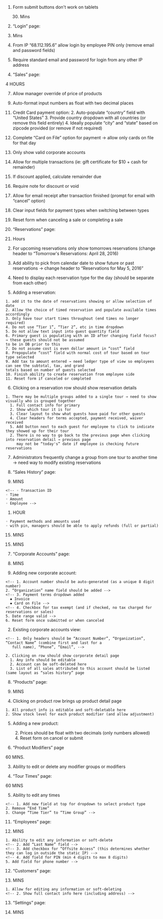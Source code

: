 
1. Form submit buttons don't work on tablets

    30. Mins

2. “Login” page:

  30. Mins

  1. From IP “68.112.195.6” allow login by employee PIN only (remove email and password fields)

  2. Require standard email and password for login from any other IP address


  <!--

3. Change main nav:
  ◦ Sale
  ◦ Reservations
  ◦ Admin
    ▪ Sale History
    ▪ Corporate Accounts
    ▪ Products
    ▪ Product Groups
    ▪ Product Types
    ▪ Product Modifiers (new)
    ▪ Tour Times
    ▪ Employees
    ▪ Customers
    ▪ Settings -->

4. “Sales” page:

  4 HOURS

  <!-- 1. show new sale form immediately
  2. Remove sale history -->
  <!-- 3. Remove any time-based reservations from available products -->
  <!-- 4. Allow for addition of multiple products for purchase -->
  <!-- 5. Allow for removal of selected products -->
  <!-- 6. Allow for selection of product options (ie: size:: XL, L, M, S | color: black, blue, green) -->
  7. Allow manager override of price of products
  <!-- 8. Remove empty field -->
  9. Auto-format input numbers as float with two decimal places
  <!-- 10. Change “change due” amount if quantity changes after tendered amount entered -->
  11. Credit Card payment option:
    <!-- 1. Remove any extra fields in the credit card payment type (ie: email) -->
    2. Auto-populate “country” field with “United States”
    3. Provide country dropdown with all countries (or remove this field entirely)
    4. Ideally populate “city” and “state” based on zipcode provided (or remove if not required)
  12. Complete “Card on File” option for payment → allow only cards on file for that day
  13. Only show valid corporate accounts
  14. Allow for multiple transactions (ie: gift certificate for $10 + cash for remainder)
  15. If discount applied, calculate remainder due
  16. Require note for discount or void
  17. Allow for email receipt after transaction finished (prompt for email with “cancel” option)
  18. Clear input fields for payment types when switching between types
  19. Reset form when canceling a sale or completing a sale

5. “Reservations” page:

  4. Hours

  <!-- 1. Remove date column (instead have it say “Today's Reservations: April 27, 2016) -->

  2. For upcoming reservations only show tomorrows reservations (change header to “Tomorrow's Reservations:
  April 28, 2016)

  3. Add ability to pick from calendar date to show future or past reservations → change header to “Reservations
  for May 5, 2016”

  4. Need to display each reservation type for the day (should be separate from each other)

  5. Adding a reservation:

    1. add it to the date of reservations showing or allow selection of date
    2. Allow the choice of timed reservation and populate available times accordingly
    3. Only have tour start times throughout (end times no longer required)
    4. Do not use “Tier 1”, “Tier 2”, etc in time dropdown
    5. Do not allow text input into guest quantity field
    6. Primary guest is populating with an ID after changing field focus? → these guests should not be assumed
    to be in DB prior to this
    7. Do not assume cost is even dollar amount in “cost” field
    8. Prepopulate “cost” field with normal cost of tour based on tour type selected
    9. Add tax to amount entered → need ledger type of view so employees can see the subtotal, tax, and grand
    totals based on number of guests selected
    10. Finish ability to create reservation from employee side
    11. Reset form if canceled or completed

  6. Clicking on a reservation row should show reservation details

    1. There may be multiple groups added to a single tour → need to show visually who is grouped together
      1. Full contact info for primary
      2. Show which tour it is for
      3. Clear layout to show what guests have paid for other guests
      4. Clear headers for terms accepted, payment received, waiver received
      5. Add button next to each guest for employee to click to indicate they showed up for their tour
      2. There is no way to go back to the previous page when clicking into reservation detail → previous page
         may not be “today's” date if employee is checking future reservations

  7. Administrators frequently change a group from one tour to another time → need way to modify existing
     reservations

6. “Sales History” page:

  15. MINS

  <!-- 1. Only show the following columns in main view: -->
    <!-- ◦ Transaction ID
    ◦ Time
    ◦ Amount
    ◦ Employee -->

  1. HOUR

  <!-- 2. Clicking on row should show sale details
    ◦ Date and time
    ◦ Products purchased and their quantities
    ◦ Subtotal, sales tax, grand total -->
    ◦ Payment methods and amounts used
    ◦ with pin, managers should be able to apply refunds (full or partial)

  15. MINS

  <!-- 3. Sales should not be allowed to be deleted ever -->

  15. MINS

  <!-- 4. Sales should not be allowed to be added from this page -->

7. “Corporate Accounts” page:

  120. MINS

  1. Adding new corporate account:

    <!-- 1. Account number should be auto-generated (as a unique 8 digit number)
    2. “Organization” name field should be added -->
    <!-- 3. Payment terms dropdown added
      ▪ Invoice
      ▪ Card on File -->
    <!-- 4. Checkbox for tax exempt (and if checked, no tax charged for reservations or sales)
    5. Date range valid -->
    6. Reset form once submitted or when canceled

  2. Existing corporate accounts view:

    <!-- 1. Only headers should be “Account Number”, “Organization”, “Contact Name” (combine first and last for a
       full name), “Phone”, “Email”, -->

    2. Clicking on row should show corporate detail page
      1. Any info should be editable
      2. Account can be soft-deleted here
      3. List of all sales attributed to this account should be listed (same layout as “sales history” page

8. “Products” page:

  60. MINS

  <!-- 1. Headers should be “Group”, “Type”, “Name” and sort in that order
  2. Description is not necessary
  3. Prices should be floats with two decimal places -->

  4. Clicking on product row brings up product detail page

    1. All product info is editable and soft-deletable here
    2. Show stock level for each product modifier (and allow adjustment)

  5. Adding a new product:
    <!-- 1. Select “Group” and “Type” first -->
    <!-- 2. Remove description, Stock, SKU and Price -->
    <!-- 3. Add multiple sub-products based on available modifiers -->
      <!-- 1. Price per sub-product (ie: large could be more expensive than a small) -->
      2. Prices should be float with two decimals (only numbers allowed)
      <!-- 3. Input for available quantity per that modifier set -->
      4. Reset form on cancel or submit

9. “Product Modifiers” page

  60 MINS.

  <!-- 1. Ability to add modifier groups, such as “Size”, “Color”, etc -->
  <!-- 2. Ability to add modifiers to modifier groups, such as “Extra Large”, “Green”, etc -->
  3. Ability to edit or delete any modifier groups or modifiers

10. “Tour Times” page:

  60 MINS

  <!-- 1. Add “Product Type” header
  2. Show new tier names under “Tiers” → change this header to “Time Group” -->
  <!-- 3. Sort by Product Type then by time -->
  <!-- 4. Remove end times (only need start times) -->
  5. Ability to edit any times
  <!-- 6. Creating new time -->
    <!-- 1. Add new field at top for dropdown to select product type
    2. Remove “End Time”
    3. Change “Time Tier” to “Time Group” -->

11. “Employees” page:

  60. MINS

  <!-- 1. Remove “action” column -->
  <!-- 2. Add “Phone Number “column
  3. Add “Role” column (and show “Employee”, ”Manager”, or “Admin” for each employee) -->
  <!-- 4. Clicking on row takes you to employee detail -->

    1. Ability to edit any information or soft-delete
    <!-- 2. Add “Last Name” field -->
    <!-- 3. Add checkbox for “Offsite Access” (this determines whether they can log in outside the static IP) -->
    <!-- 4. Add field for PIN (min 4 digits to max 8 digits)
    5. Add field for phone number -->

  <!-- 5. For adding new employee, modify fields like editing employee detail page -->

12. “Customers” page:

  60. MINS

  <!-- 1. Only headers should be “First Name”, “Last Name”, “Phone”, and “Email”
  2. Un-bold “First Name” -->
  <!-- 3. Clicking on row shows customer detail -->
    1. Allow for editing any information or soft-deleting
    <!-- 2. Show full contact info here (including address) -->

13. “Settings” page:

  30. MINS

  <!-- 1. Change “Base Tax Rate” to “City Tax Rate”
  2. Change “Sales Tax Rate” to “State Tax Rate”
  3. Add large text area to enter “Terms” text → to be used during reservation process
  4. Add large text area to enter “Waiver” text → to be used during reservation process -->
